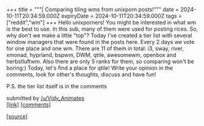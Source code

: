 +++
title = """| Comparing tiling wms from unixporn posts!"""
date = 2024-10-11T20:34:59.000Z
expiryDate = 2024-10-11T20:34:59.000Z
tags = ["reddit","wm"]
+++
Hello unixporners! You might be interested in what wm is the best to use. In this sub, many of them were used for posting rices. So, why don't we make a little "top"? Today I've created a tier list with several window managers that were found in the posts here. Every 2 days we vote for one place and one wm. There are 11 of them in total: i3, sway, river, xmonad, hyprland, bspwm, DWM, qtile, awesomewm, openbox and herbstluftwm. Also there are only 5 ranks for them, so comparing won't be boring:) Today, let's find a place for qtile! Write your opinion in the comments, look for other's thoughts, discuss and have fun!

P.S. the tier list itself is in the comments

submitted by [/u/Vidy\_Animates](https://www.reddit.com/user/Vidy_Animates)  
[\[link\]](https://www.reddit.com/r/unixporn/comments/1g1jfkn/comparing_tiling_wms_from_unixporn_posts/) [\[comments\]](https://www.reddit.com/r/unixporn/comments/1g1jfkn/comparing_tiling_wms_from_unixporn_posts/)

[[source]](https://www.reddit.com/r/unixporn/comments/1g1jfkn/comparing_tiling_wms_from_unixporn_posts/)

